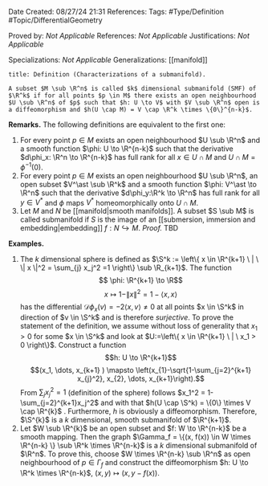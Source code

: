 <div class="topSpace"></div>

Date Created: 08/27/24 21:31
References: 
Tags: #Type/Definition #Topic/DifferentialGeometry

Proved by: <i>Not Applicable</i>
References: <i>Not Applicable</i>
Justifications: <i>Not Applicable</i>

Specializations: <i>Not Applicable</i>
Generalizations: [[manifold]]

``` ad-Definition
title: Definition (Characterizations of a submanifold).

A subset $M \sub \R^n$ is called $k$ dimensional submanifold (SMF) of $\R^k$ if for all points $p \in M$ there exists an open neighbourhood $U \sub \R^n$ of $p$ such that $h: U \to V$ with $V \sub \R^n$ open is a diffeomorphism and $h(U \cap M) = V \cap \R^k \times \{0\}^{n-k}$.
```

**Remarks.**
The following definitions are equivalent to the first one:
1. For every point $p \in M$ exists an open neighbourhood $U \sub \R^n$ and a smooth function $\phi: U \to \R^{n-k}$ such that the derivative $d\phi_x: \R^n \to \R^{n-k}$ has full rank for all $x \in U \cap M$ and $U \cap M = \phi^{-1}(0)$.
2. For every point $p \in M$ exists an open neighbourhood $U \sub \R^n$, an open subset $V^\ast \sub \R^k$ and a smooth function $\phi: V^\ast \to \R^n$ such that the derivative $d\phi_y:\R^k \to \R^n$ has full rank for all $y \in V^\ast$ and $\phi$ maps $V^\ast$ homeomorphically onto $U \cap M$. 
3. Let $M$ and $N$ be [[manifold|smooth manifolds]]. A subset $S \sub M$ is called submanifold if $S$ is the image of an [[submersion, immersion and embedding|embedding]] $f: N \hookrightarrow M$.
*Proof.* TBD

**Examples.**
1.  The $k$ dimensional sphere is defined as $\S^k := \left\{ x \in \R^{k+1} \ | \ \| x \|^2 = \sum_{j} x_j^2 =1  \right\} \sub \R_{k+1}$. The function $$ \phi: \R^{k+1} \to \R$$ $$x \mapsto 1-\| x\|^2 = 1 - \langle x, x \rangle$$ has the differential $\mathcal{D}\phi_x(v) = -2 \langle x, v \rangle \neq 0$ at all points $x \in \S^k$ in direction of $v \in \S^k$ and is therefore *surjective*. 
		To prove the statement of the definition, we assume without loss of generality that $x_1 > 0$ for some $x \in \S^k$ and look at $U:=\left\{ x \in \R^{k+1} \ |  \ x_1 > 0 \right\}$. Construct a function $$h: U \to \R^{k+1}$$ $$(x_1, \dots, x_{k+1} ) \mapsto \left(x_{1}-\sqrt{1-\sum_{j=2}^{k+1} x_{j}^2}, x_{2}, \dots, x_{k+1}\right).$$ From $\sum_j x_j^2 = 1$ (definition of the sphere) follows $x_1^2 = 1-\sum_{j=2}^{k+1}x_j^2$ and with that $h(U \cap \S^k) = \{0\} \times  V \cap \R^{k}$ . Furthermore, $h$ is obviously a diffeomorphism. Therefore, $\S^{k}$ is a $k$ dimensional, smooth submanifold of $\R^{k+1}$.
2. Let $W \sub \R^{k}$ be an open subset and $f: W \to \R^{n-k}$ be a smooth mapping. Then the graph $\Gamma_f = \{(x, f(x)) \in W \times \R^{n-k} \} \sub \R^k \times \R^{n-k}$ is a $k$ dimensional submanifold of $\R^n$. To prove this, choose $W \times \R^{n-k} \sub \R^n$ as open neighbourhood of $p \in \Gamma_f$ and construct the diffeomorphism $h: U \to \R^k \times \R^{n-k}$, $(x,y) \mapsto (x, y-f(x))$.